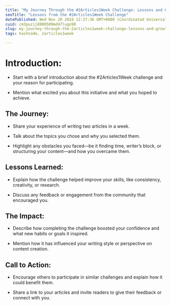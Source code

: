 ```yaml
---
title: "My Journey Through the #2Articles1Week Challenge: Lessons and Growth"
seoTitle: "Lessons from the #2Articles1Week Challenge"
datePublished: Wed Nov 20 2024 12:27:36 GMT+0000 (Coordinated Universal Time)
cuid: cm3puzij8000509md47lugo90
slug: my-journey-through-the-2articles1week-challenge-lessons-and-growth
tags: hashnode, 2articles1week

---
```


# **Introduction:**

* Start with a brief introduction about the #2Articles1Week challenge and your reason for participating.
    
* Mention what excited you about this initiative and what you hoped to achieve.
    

## **The Journey:**

* Share your experience of writing two articles in a week.
    
* Talk about the topics you chose and why you selected them.
    
* Highlight any obstacles you faced—be it finding time, writer’s block, or structuring your content—and how you overcame them.
    

## **Lessons Learned:**

* Explain how the challenge helped improve your skills, like consistency, creativity, or research.
    
* Discuss any feedback or engagement from the community that encouraged you.
    

## **The Impact:**

* Describe how completing the challenge boosted your confidence and what new habits or goals it inspired.
    
* Mention how it has influenced your writing style or perspective on content creation.
    

## **Call to Action:**

* Encourage others to participate in similar challenges and explain how it could benefit them.
    
* Share a link to your articles and invite readers to give their feedback or connect with you.